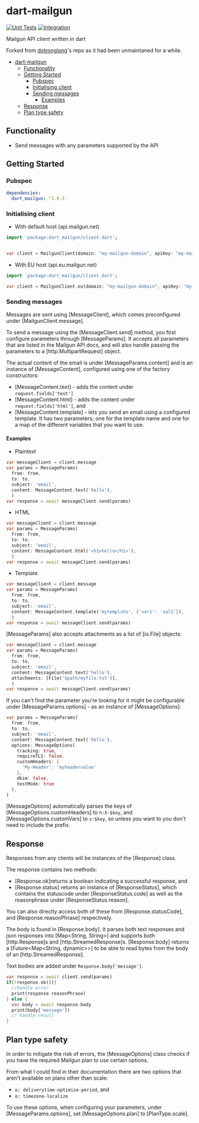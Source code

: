# dart-mailgun

[![Unit Tests](https://github.com/beccauwu/dart-mailgun/actions/workflows/unit_tests.yml/badge.svg)](https://github.com/beccauwu/dart-mailgun/actions/workflows/unit_tests.yml)
[![Integration](https://github.com/beccauwu/dart-mailgun/actions/workflows/integration_test.yml/badge.svg?branch=develop)](https://github.com/beccauwu/dart-mailgun/actions/workflows/integration_test.yml)

Mailgun API client written in dart

Forked from [dotronglong](https://github.com/dotronglong/flutter-mailgun "forked repo link")'s repo as it had been unmaintaned for a while.

- [dart-mailgun](#dart-mailgun)
  - [Functionality](#functionality)
  - [Getting Started](#getting-started)
    - [Pubspec](#pubspec)
    - [Initialising client](#initialising-client)
    - [Sending messages](#sending-messages)
      - [Examples](#examples)
  - [Response](#response)
  - [Plan type safety](#plan-type-safety)

## Functionality

- Send messages with any parameters supported by the API

## Getting Started

### Pubspec

```yaml
dependencies:
  dart_mailgun: ^1.0.3
```

### Initialising client

- With default host (api.mailgun.net)

```dart
import 'package:dart_mailgun/client.dart';


var client = MailgunClient(domain: "my-mailgun-domain", apiKey: "my-mailgun-api-key");
```

- With EU host (api.eu.mailgun.net)

```dart
import 'package:dart_mailgun/client.dart';

var client = MailgunClient.eu(domain: "my-mailgun-domain", apiKey: "my-mailgun-api-key");

```

### Sending messages

Messages are sent using [MessageClient], which comes preconfigured under [MailgunClient.message].

To send a message using the [MessageClient.send] method, you first configure parameters through [MessageParams].
It accepts all parameters that are listed in the Mailgun API docs, and will also handle passing the parameters to a [http.MultipartRequest] object.

The actual content of the email is under [MessageParams.content] and is an instance of [MessageContent], configured using one of the factory constructors:

- [MessageContent.text] - adds the content under `request.fields['text']`
- [MessageContent.html] - adds the content under `request.fields['html']`, and
- [MessageContent.template] - lets you send an email using a configured template. It has two parameters; one for the template name and one for a map of the different variables that you want to use.

#### Examples

- Plaintext

```dart
var messageClient = client.message
var params = MessageParams(
  from: from,
  to: to,
  subject: 'email',
  content: MessageContent.text('hello'),
  )
var response = await messageClient.send(params)
```

- HTML

```dart
var messageClient = client.message
var params = MessageParams(
  from: from,
  to: to,
  subject: 'email',
  content: MessageContent.html('<h1>hello</h1>'),
  )
var response = await messageClient.send(params)
```

- Template

```dart
var messageClient = client.message
var params = MessageParams(
  from: from,
  to: to,
  subject: 'email',
  content: MessageContent.template('mytemplate', {'var1': 'val1'}),
  )
var response = await messageClient.send(params)
```

[MessageParams] also accepts attachments as a list of [io.File] objects:

```dart
var messageClient = client.message
var params = MessageParams(
  from: from,
  to: to,
  subject: 'email',
  content: MessageContent.text('hello'),
  attachments: [File('$path/myfile.txt')],
  )
var response = await messageClient.send(params)
```

If you can't find the parameter you're looking for it might be configurable under [MessageParams.options] - as an instance of [MessageOptions]:

```dart
var params = MessageParams(
  from: from,
  to: to,
  subject: 'email',
  content: MessageContent.text('hello'),
  options: MessageOptions(
    tracking: true,
    requireTLS: false,
    customHeaders: {
      'My-Header': 'myheadervalue'
    },
    dkim: false,
    testMode: true
  ),
)
```

[MessageOptions] automatically parses the keys of [MessageOptions.customHeaders] to `h:X-$key`, and [MessageOptions.customVars] to `v:$key`, so unless you want to you don't need to include the prefix.

## Response

Responses from any clients will be instances of the [Response] class.

The response contains two methods:

- [Response.ok]returns a boolean indicating a successful response, and
- [Response.status] returns an instance of [ResponseStatus], which contains the statuscode under [ResponseStatus.code] as well as the reasonphrase under [ResponseStatus.reason].

You can also directly access both of these from [Response.statusCode], and [Response.reasonPhrase] respectively.

The body is found in [Response.body]. It parses both text responses and json responses into [Map<String, String>] and supports both [http.Response]s and [http.StreamedResponse]s. [Response.body] returns a [Future<Map<String, dynamic>>] to be able to read bytes from the body of an [http.StreamedResponse].

Text bodies are added under `Response.body['message']`.

```dart
var response = await client.send(params)
if(!response.ok()){
  //handle error
  print(response.reasonPhrase)
} else {
  var body = await response.body
  print(body['message'])
  // handle result
}
```

## Plan type safety

In order to mitigate the risk of errors, the [MessageOptions] class checks if you have the required Mailgun plan to use certain options.

From what I could find in their documentation there are two options that aren't available on plans other than scale:

- `o: deliverytime-optimize-period`, and
- `o: timezone-localize`

To use these options, when configuring your parameters, under [MessageParams.options], set [MessageOptions.plan] to [PlanType.scale].
